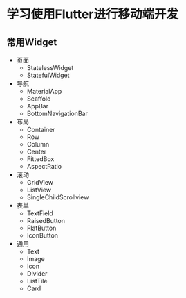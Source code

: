 # 学习使用Flutter进行移动端开发

## 常用Widget

- 页面
  - StatelessWidget
  - StatefulWidget
- 导航
  - MaterialApp
  - Scaffold
  - AppBar
  - BottomNavigationBar
- 布局
  - Container
  - Row
  - Column
  - Center
  - FittedBox
  - AspectRatio
- 滚动
  - GridView
  - ListView
  - SingleChildScrollview
- 表单
  - TextField
  - RaisedButton
  - FlatButton
  - IconButton
- 通用
  - Text
  - Image
  - Icon
  - Divider
  - ListTile
  - Card
